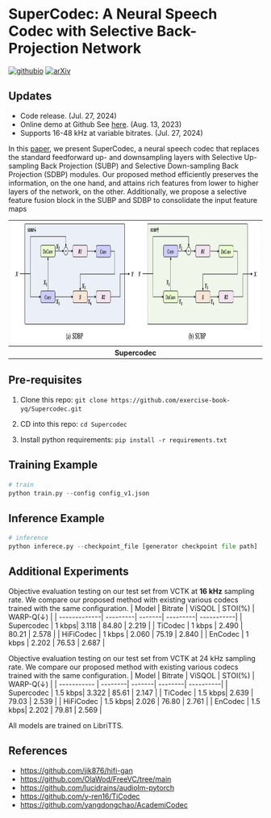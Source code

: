 # SuperCodec: A Neural Speech Codec with Selective Back-Projection Network
[![githubio](https://img.shields.io/static/v1?message=Audio%20Samples&logo=Github&labelColor=grey&color=blue&logoColor=white&label=%20&style=flat)](https://exercise-book-yq.github.io/SuperCodec-Demo/)
[![arXiv](https://img.shields.io/badge/arXiv-Paper-<COLOR>.svg)](https://arxiv.org/abs/2407.20530)

## Updates

- Code release. (Jul. 27, 2024)
- Online demo at Github See [here](https://exercise-book-yq.github.io/SuperCodec-Demo/). (Aug. 13, 2023)
- Supports 16-48 kHz at variable bitrates. (Jul. 27, 2024)

In this [paper](https://arxiv.org/abs/2407.20530), we present SuperCodec, a neural speech codec that replaces the standard feedforward up- and downsampling layers with Selective Up-sampling Back Projection (SUBP) and Selective Down-sampling Back Projection (SDBP) modules. Our proposed method efficiently preserves the information, on the one hand, and attains rich features from lower to higher layers of the network, on the other. Additionally, we propose a selective feature fusion block in the SUBP and SDBP to consolidate the input feature maps

<table style="width:100%">
  <tr>
    <td><img src="./resources/supercodec.png" alt="inference" height="240"></td>
  </tr>
  <tr>
    <th>Supercodec</th>
  </tr>
</table>

## Pre-requisites

1. Clone this repo: `git clone https://github.com/exercise-book-yq/Supercodec.git`

2. CD into this repo: `cd Supercodec`

3. Install python requirements: `pip install -r requirements.txt`


## Training Example

```python
# train
python train.py --config config_v1.json
```

## Inference Example

```python
# inference
python inferece.py --checkpoint_file [generator checkpoint file path]
```

## Additional Experiments
Objective evaluation testing on our test set from VCTK at <b>16 kHz</b> sampling rate. We compare our proposed method with existing various codecs trained with the same configuration.
| Model         | Bitrate   | ViSQOL | STOI(%)  | WARP-Q(↓)  |
| -------------| ---------| -------| ---------| -----------|
| Supercodec | 1 kbps| 3.118  | 84.80    | 2.219      |
| TiCodec       | 1 kbps   | 2.490  | 80.21    | 2.578      |
| HiFiCodec     | 1 kbps   | 2.060  | 75.19    | 2.840      |
| EnCodec       | 1 kbps   | 2.202  | 76.53    | 2.687      |

Objective evaluation testing on our test set from VCTK at 24 kHz sampling rate. We compare our proposed method with existing various codecs trained with the same configuration.
| Model       | Bitrate  | ViSQOL | STOI(%) | WARP-Q(↓) |
| ----------- | --------| -------| --------| ----------|
| Supercodec  | 1.5 kbps| 3.322  | 85.61   | 2.147     |
| TiCodec     | 1.5 kbps| 2.639  | 79.03   | 2.539     |
| HiFiCodec   | 1.5 kbps| 2.026  | 76.80   | 2.761     |
| EnCodec     | 1.5 kbps| 2.202  | 79.81   | 2.569     |

All models are trained on LibriTTS.

## References

- https://github.com/jik876/hifi-gan
- https://github.com/OlaWod/FreeVC/tree/main
- https://github.com/lucidrains/audiolm-pytorch
- https://github.com/y-ren16/TiCodec
- https://github.com/yangdongchao/AcademiCodec
